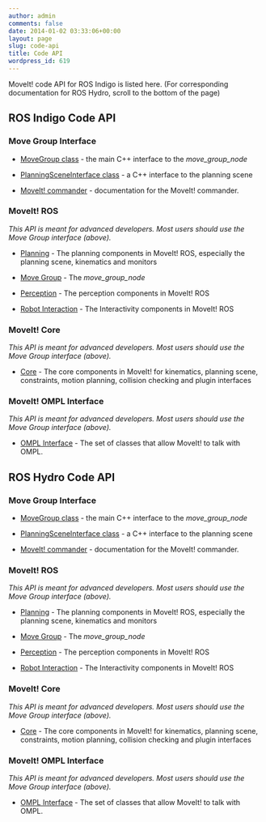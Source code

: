 ```yaml
---
author: admin
comments: false
date: 2014-01-02 03:33:06+00:00
layout: page
slug: code-api
title: Code API
wordpress_id: 619
---
```


MoveIt! code API for ROS Indigo is listed here. (For corresponding documentation for ROS Hydro, scroll to the bottom of the page)


## ROS Indigo Code API

### Move Group Interface






  * [MoveGroup class](http://docs.ros.org/indigo/api/moveit_ros_planning_interface/html/classmoveit_1_1planning__interface_1_1MoveGroup.html) - the main C++ interface to the _move_group_node_


  * [PlanningSceneInterface class](http://docs.ros.org/indigo/api/moveit_ros_planning_interface/html/classmoveit_1_1planning__interface_1_1PlanningSceneInterface.html) - a C++ interface to the planning scene


  * [MoveIt! commander](http://docs.ros.org/indigo/api/moveit_commander/html/index.html) - documentation for the MoveIt! commander.






### MoveIt! ROS


_This API is meant for advanced developers. Most users should use the Move Group interface (above)._




  * [Planning](http://docs.ros.org/indigo/api/moveit_ros_planning/html) - The planning components in MoveIt! ROS, especially the planning scene, kinematics and monitors


  * [Move Group](http://docs.ros.org/indigo/api/moveit_rosmove_group/html) - The _move_group_node_


  * [Perception](http://docs.ros.org/indigo/api/moveit_ros_perception/html) - The perception components in MoveIt! ROS


  * [Robot Interaction](http://docs.ros.org/indigo/api/moveit_ros_robot_interaction/html) - The Interactivity components in MoveIt! ROS




### MoveIt! Core


_This API is meant for advanced developers. Most users should use the Move Group interface (above)._




  * [Core](http://docs.ros.org/indigo/api/moveit_core/html) - The core components in MoveIt! for kinematics, planning scene, constraints, motion planning, collision checking and plugin interfaces




### MoveIt! OMPL Interface


_This API is meant for advanced developers. Most users should use the Move Group interface (above)._




  * [OMPL Interface](http://docs.ros.org/indigo/api/moveit_planners_ompl/html) - The set of classes that allow MoveIt! to talk with OMPL.



## ROS Hydro Code API



### Move Group Interface






  * [MoveGroup class](http://docs.ros.org/hydro/api/moveit_ros_planning_interface/html/classmoveit_1_1planning__interface_1_1MoveGroup.html) - the main C++ interface to the _move_group_node_


  * [PlanningSceneInterface class](http://docs.ros.org/hydro/api/moveit_ros_planning_interface/html/classmoveit_1_1planning__interface_1_1PlanningSceneInterface.html) - a C++ interface to the planning scene


  * [MoveIt! commander](http://docs.ros.org/hydro/api/moveit_commander/html/index.html) - documentation for the MoveIt! commander.





### MoveIt! ROS


_This API is meant for advanced developers. Most users should use the Move Group interface (above)._




  * [Planning](http://docs.ros.org/hydro/api/moveit_ros_planning/html) - The planning components in MoveIt! ROS, especially the planning scene, kinematics and monitors


  * [Move Group](http://docs.ros.org/hydro/api/moveit_rosmove_group/html) - The _move_group_node_


  * [Perception](http://docs.ros.org/hydro/api/moveit_ros_perception/html) - The perception components in MoveIt! ROS


  * [Robot Interaction](http://docs.ros.org/hydro/api/moveit_ros_robot_interaction/html) - The Interactivity components in MoveIt! ROS




### MoveIt! Core


_This API is meant for advanced developers. Most users should use the Move Group interface (above)._




  * [Core](http://docs.ros.org/hydro/api/moveit_core/html) - The core components in MoveIt! for kinematics, planning scene, constraints, motion planning, collision checking and plugin interfaces




### MoveIt! OMPL Interface


_This API is meant for advanced developers. Most users should use the Move Group interface (above)._




  * [OMPL Interface](http://docs.ros.org/hydro/api/moveit_planners_ompl/html) - The set of classes that allow MoveIt! to talk with OMPL.
